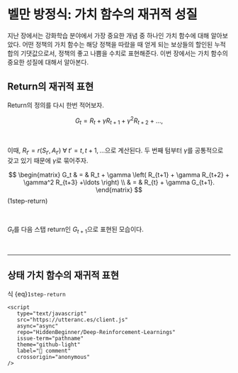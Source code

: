 # 벨만 방정식: 가치 함수의 재귀적 성질

지난 장에서는 강화학습 분야에서 가장 중요한 개념 중 하나인 가치 함수에 대해 알아보았다. 어떤 정책의 가치 함수는 해당 정책을 따랐을 때 얻게 되는 보상들의 할인된 누적 합의 기댓값으로서, 정책의 좋고 나쁨을 수치로 표현해준다. 이번 장에서는 가치 함수의 중요한 성질에 대해서 알아본다.

## Return의 재귀적 표현

Return의 정의를 다시 한번 적어보자.

$$G_t = R_t + \gamma R_{t+1} + \gamma^2 R_{t+2} + \ldots,$$

<br>

이때, $R_{t'} = r(S_{t'}, A_{t'}) \; \forall \; t'=t, t+1, \ldots$으로 계산된다. 두 번째 텀부터 $\gamma$를 공통적으로 갖고 있기 때문에 $\gamma$로 묶어주자.

$$
   \begin{matrix}
   G_t & = & R_t + \gamma \left( R_{t+1} + \gamma R_{t+2} + \gamma^2 R_{t+3} +\ldots  \right) \\
   & = & R_{t} + \gamma G_{t+1}.
   \end{matrix}
$$ (1step-return)

<br>

$G_t$를 다음 스탭 return인 $G_{t+1}$으로 표현된 모습이다. 

<br>

---

## 상태 가치 함수의 재귀적 표현

식 {eq}`1step-return`

```{raw} html
<script
   type="text/javascript"
   src="https://utteranc.es/client.js"
   async="async"
   repo="HiddenBeginner/Deep-Reinforcement-Learnings"
   issue-term="pathname"
   theme="github-light"
   label="💬 comment"
   crossorigin="anonymous"
/>
```
